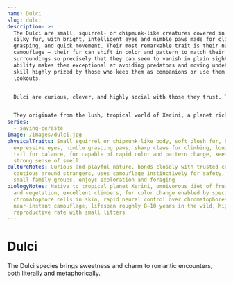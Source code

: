 ```yaml
---
name: Dulci
slug: dulci
description: >-
  The Dulci are small, squirrel- or chipmunk-like creatures covered in plush,
  silky fur, with bright, intelligent eyes and nimble paws made for climbing,
  grasping, and quick movement. Their most remarkable trait is their natural
  camouflage – their fur can shift in color and pattern to match their
  surroundings so precisely that they can seem to vanish in plain sight. This
  ability makes them exceptional at avoiding predators and moving undetected, a
  skill highly prized by those who keep them as companions or use them as
  lookouts.


  Dulci are curious, clever, and highly social with those they trust. They bond closely with their chosen companions, showing a mix of affection and playfulness, but remain cautious and quick to hide around strangers. Their sharp senses and quick reflexes make them excellent scouts and alert guardians.


  They originate from the lush, tropical world of Xerini, a planet rich in dense jungles, flowering plants, and warm coastal regions. Xerini’s abundance of fruit, nuts, and edible vegetation provides an ideal environment for the Dulci, and their camouflage allows them to move safely among the planet’s vibrant foliage. In the wild, they make their homes in hollows, woven nests, or concealed burrows, often hidden high in the canopy or tucked within thick undergrowth. The combination of abundant resources and natural cover has shaped them into agile, resourceful survivors.
series:
  - saving-ceraste
image: /images/dulci.jpg
physicalTraits: Small squirrel or chipmunk-like body, soft plush fur, bright
  expressive eyes, nimble grasping paws, sharp claws for climbing, long flexible
  tail for balance, fur capable of rapid color and pattern change, keen hearing,
  strong sense of smell
cultureNotes: Curious and playful nature, bonds closely with trusted companions,
  cautious around strangers, uses camouflage instinctively for safety, social in
  small family groups, enjoys exploration and foraging
biologyNotes: Native to tropical planet Xerini, omnivorous diet of fruits nuts
  and vegetation, excellent climbers, fur color change enabled by specialized
  chromatophore cells in skin, rapid neural control over chromatophores allows
  near-instant camouflage, lifespan roughly 8–10 years in the wild, high
  reproductive rate with small litters
---
```


# Dulci

The Dulci species brings sweetness and charm to romantic encounters, both literally and metaphorically.
